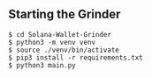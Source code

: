 

## Starting the Grinder

    $ cd Solana-Wallet-Grinder
    $ python3 -m venv venv
    $ source ./venv/bin/activate
    $ pip3 install -r requirements.txt
    $ python3 main.py
